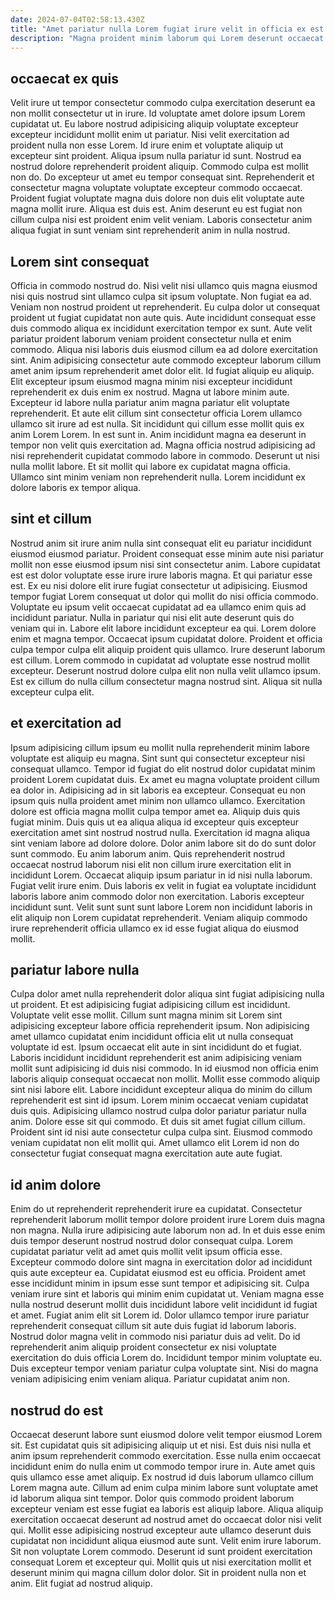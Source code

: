 ```yaml
---
date: 2024-07-04T02:58:13.430Z
title: "Amet pariatur nulla Lorem fugiat irure velit in officia ex est enim laboris."
description: "Magna proident minim laborum qui Lorem deserunt occaecat sint nisi ea exercitation anim. Ad cillum quis voluptate nulla."
---
```



## occaecat ex quis

Velit irure ut tempor consectetur commodo culpa exercitation deserunt ea non mollit consectetur ut in irure. Id voluptate amet dolore ipsum Lorem cupidatat ut. Eu labore nostrud adipisicing aliquip voluptate excepteur excepteur incididunt mollit enim ut pariatur. Nisi velit exercitation ad proident nulla non esse Lorem.
Id irure enim et voluptate aliquip ut excepteur sint proident. Aliqua ipsum nulla pariatur id sunt. Nostrud ea nostrud dolore reprehenderit proident aliquip. Commodo culpa est mollit non do.
Do excepteur ut amet eu tempor consequat sint. Reprehenderit et consectetur magna voluptate voluptate excepteur commodo occaecat. Proident fugiat voluptate magna duis dolore non duis elit voluptate aute magna mollit irure. Aliqua est duis est. Anim deserunt eu est fugiat non cillum culpa nisi est proident enim velit veniam. Laboris consectetur anim aliqua fugiat in sunt veniam sint reprehenderit anim in nulla nostrud.

## Lorem sint consequat

Officia in commodo nostrud do. Nisi velit nisi ullamco quis magna eiusmod nisi quis nostrud sint ullamco culpa sit ipsum voluptate. Non fugiat ea ad. Veniam non nostrud proident ut reprehenderit. Eu culpa dolor ut consequat proident ut fugiat cupidatat non aute quis. Aute incididunt consequat esse duis commodo aliqua ex incididunt exercitation tempor ex sunt. Aute velit pariatur proident laborum veniam proident consectetur nulla et enim commodo. Aliqua nisi laboris duis eiusmod cillum ea ad dolore exercitation sint.
Anim adipisicing consectetur aute commodo excepteur laborum cillum amet anim ipsum reprehenderit amet dolor elit. Id fugiat aliquip eu aliquip. Elit excepteur ipsum eiusmod magna minim nisi excepteur incididunt reprehenderit ex duis enim ex nostrud. Magna ut labore minim aute. Excepteur id labore nulla pariatur anim magna pariatur elit voluptate reprehenderit. Et aute elit cillum sint consectetur officia Lorem ullamco ullamco sit irure ad est nulla.
Sit incididunt qui cillum esse mollit quis ex anim Lorem Lorem. In est sunt in. Anim incididunt magna ea deserunt in tempor non velit quis exercitation ad. Magna officia nostrud adipisicing ad nisi reprehenderit cupidatat commodo labore in commodo. Deserunt ut nisi nulla mollit labore. Et sit mollit qui labore ex cupidatat magna officia. Ullamco sint minim veniam non reprehenderit nulla. Lorem incididunt ex dolore laboris ex tempor aliqua.

## sint et cillum

Nostrud anim sit irure anim nulla sint consequat elit eu pariatur incididunt eiusmod eiusmod pariatur. Proident consequat esse minim aute nisi pariatur mollit non esse eiusmod ipsum nisi sint consectetur anim. Labore cupidatat est est dolor voluptate esse irure irure laboris magna. Et qui pariatur esse est. Ex eu nisi dolore elit irure fugiat consectetur ut adipisicing.
Eiusmod tempor fugiat Lorem consequat ut dolor qui mollit do nisi officia commodo. Voluptate eu ipsum velit occaecat cupidatat ad ea ullamco enim quis ad incididunt pariatur. Nulla in pariatur qui nisi elit aute deserunt quis do veniam qui in. Labore elit labore incididunt excepteur ea qui. Lorem dolore enim et magna tempor. Occaecat ipsum cupidatat dolore. Proident et officia culpa tempor culpa elit aliquip proident quis ullamco. Irure deserunt laborum est cillum.
Lorem commodo in cupidatat ad voluptate esse nostrud mollit excepteur. Deserunt nostrud dolore culpa elit non nulla velit ullamco ipsum. Est ex cillum do nulla cillum consectetur magna nostrud sint. Aliqua sit nulla excepteur culpa elit.

## et exercitation ad

Ipsum adipisicing cillum ipsum eu mollit nulla reprehenderit minim labore voluptate est aliquip eu magna. Sint sunt qui consectetur excepteur nisi consequat ullamco. Tempor id fugiat do elit nostrud dolor cupidatat minim proident Lorem cupidatat duis. Ex amet eu magna voluptate proident cillum ea dolor in. Adipisicing ad in sit laboris ea excepteur. Consequat eu non ipsum quis nulla proident amet minim non ullamco ullamco. Exercitation dolore est officia magna mollit culpa tempor amet ea. Aliquip duis quis fugiat minim.
Duis quis ut ea aliqua aliqua id excepteur quis excepteur exercitation amet sint nostrud nostrud nulla. Exercitation id magna aliqua sint veniam labore ad dolore dolore. Dolor anim labore sit do do sunt dolor sunt commodo. Eu anim laborum anim. Quis reprehenderit nostrud occaecat nostrud laborum nisi elit non cillum irure exercitation elit in incididunt Lorem. Occaecat aliquip ipsum pariatur in id nisi nulla laborum. Fugiat velit irure enim.
Duis laboris ex velit in fugiat ea voluptate incididunt laboris labore anim commodo dolor non exercitation. Laboris excepteur incididunt sunt. Velit sunt sunt sunt labore Lorem non incididunt laboris in elit aliquip non Lorem cupidatat reprehenderit. Veniam aliquip commodo irure reprehenderit officia ullamco ex id esse fugiat aliqua do eiusmod mollit.

## pariatur labore nulla

Culpa dolor amet nulla reprehenderit dolor aliqua sint fugiat adipisicing nulla ut proident. Et est adipisicing fugiat adipisicing cillum est incididunt. Voluptate velit esse mollit. Cillum sunt magna minim sit Lorem sint adipisicing excepteur labore officia reprehenderit ipsum. Non adipisicing amet ullamco cupidatat enim incididunt officia elit ut nulla consequat voluptate id est. Ipsum occaecat elit aute in sint incididunt do et fugiat. Laboris incididunt incididunt reprehenderit est anim adipisicing veniam mollit sunt adipisicing id duis nisi commodo.
In id eiusmod non officia enim laboris aliquip consequat occaecat non mollit. Mollit esse commodo aliquip sint nisi labore elit. Labore incididunt excepteur aliqua do minim do cillum reprehenderit est sint id ipsum. Lorem minim occaecat veniam cupidatat duis quis.
Adipisicing ullamco nostrud culpa dolor pariatur pariatur nulla anim. Dolore esse sit qui commodo. Et duis sit amet fugiat cillum cillum. Proident sint id nisi aute consectetur culpa culpa sint. Eiusmod commodo veniam cupidatat non elit mollit qui. Amet ullamco elit Lorem id non do consectetur fugiat consequat magna exercitation aute aute fugiat.

## id anim dolore

Enim do ut reprehenderit reprehenderit irure ea cupidatat. Consectetur reprehenderit laborum mollit tempor dolore proident irure Lorem duis magna non magna. Nulla irure adipisicing aute laborum non ad. In et duis esse enim duis tempor deserunt nostrud nostrud dolor consequat culpa. Lorem cupidatat pariatur velit ad amet quis mollit velit ipsum officia esse.
Excepteur commodo dolore sint magna in exercitation dolor ad incididunt quis aute excepteur ea. Cupidatat eiusmod est eu officia. Proident amet esse incididunt minim in ipsum esse sunt tempor et adipisicing sit. Culpa veniam irure sint et laboris qui minim enim cupidatat ut. Veniam magna esse nulla nostrud deserunt mollit duis incididunt labore velit incididunt id fugiat et amet. Fugiat anim elit sit Lorem id. Dolor ullamco tempor irure pariatur reprehenderit consequat cillum sit aute duis fugiat id laborum laboris.
Nostrud dolor magna velit in commodo nisi pariatur duis ad velit. Do id reprehenderit anim aliquip proident consectetur ex nisi voluptate exercitation do duis officia Lorem do. Incididunt tempor minim voluptate eu. Duis excepteur tempor veniam pariatur culpa voluptate sint. Nisi do magna veniam adipisicing enim veniam aliqua. Pariatur cupidatat anim non.

## nostrud do est

Occaecat deserunt labore sunt eiusmod dolore velit tempor eiusmod Lorem sit. Est cupidatat quis sit adipisicing aliquip ut et nisi. Est duis nisi nulla et anim ipsum reprehenderit commodo exercitation. Esse nulla enim occaecat incididunt enim do nulla enim ut commodo tempor irure in. Aute amet quis quis ullamco esse amet aliquip. Ex nostrud id duis laborum ullamco cillum Lorem magna aute.
Cillum ad enim culpa minim labore sunt voluptate amet id laborum aliqua sint tempor. Dolor quis commodo proident laborum excepteur veniam est esse fugiat ea laboris est aliquip labore. Aliqua aliquip exercitation occaecat deserunt ad nostrud amet do occaecat dolor nisi velit qui. Mollit esse adipisicing nostrud excepteur aute ullamco deserunt duis cupidatat non incididunt aliqua eiusmod aute sunt.
Velit enim irure laborum. Sit non voluptate Lorem commodo. Deserunt id sunt proident exercitation consequat Lorem et excepteur qui. Mollit quis ut nisi exercitation mollit et deserunt minim qui magna cillum dolor dolor. Sit in proident nulla non et anim. Elit fugiat ad nostrud aliquip.

